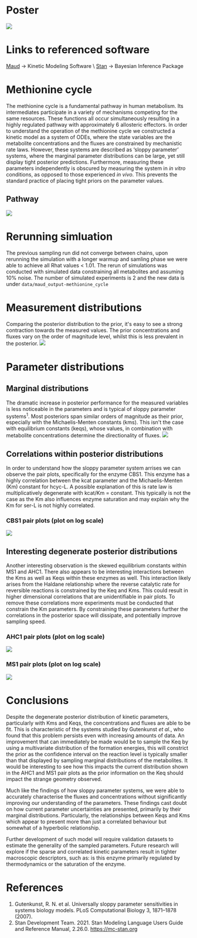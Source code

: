 # Poster
![][image-1]

# Links to referenced software
[Maud][1] -\> Kinetic Modeling Software \\
[Stan][2] -\> Bayesian Inference Package

# Methionine cycle
The methionine cycle is a fundamental pathway in human metabolism. Its intermediates participate in a variety of mechanisms competing for the same resources.  These functions all occur simultaneously resulting in a highly regulated pathway with approximately 6 allosteric effectors. In order to understand the operation of the methionine cycle we constructed a kinetic model as a system of ODEs, where the state variables are the metabolite concentrations and the fluxes are constrained by mechanistic rate laws. However, these systems are described as ‘sloppy parameter’ systems, where the marginal parameter distributions can be large, yet still display tight posterior predictions. Furthermore, measuring these parameters independently is obscured by measuring the system in _in vitro_ conditions, as opposed to those experienced _in vivo_. This prevents the standard practice of placing tight priors on the parameter values. 
## Pathway
![][image-2]
# Rerunning simluation
The previous sampling run did not converge between chains, upon rerunning the simulation with a longer warmup and samling phase we were able to achieve all Rhat values \< 1.01. The rerun of simulations was conducted with simulated data constraining all metabolites and assuming 10% noise. The number of simulated experiments is 2 and the new data is under `data/maud_output-methionine_cycle `
# Measurement distributions
Comparing the posterior distribution to the prior, it's easy to see a strong contraction towards the measured values. The prior concentrations
and fluxes vary on the order of magnitude level, whilst this is less prevalent in the posterior. 
![][image-3]

# Parameter distributions
## Marginal distributions
The dramatic increase in posterior performance for the measured variables is less noticeable in the parameters and is typical of sloppy parameter systems<sup>1</sup>. Most posteriors span similar orders of magnitude as their prior, especially with the Michaelis-Menten constants (kms). This isn't the case with equilibrium constants (keqs), whose values, in combination with metabolite concentrations determine the directionality of fluxes.
![][image-4]

## Correlations within posterior distributions 
In order to understand how the sloppy parameter system arrises we can observe the pair plots, specifically for the enzyme CBS1. This enzyme has a highly correlation between the kcat parameter and the Michaelis-Menten (Km) constant for hcyc-L. A possible explanation of this is rate law is multiplicatively  degenerate with kcat/Km = constant. This typically is not the case as the Km also influences enzyme saturation and may explain why the Km for ser-L is not highly correlated.  

### CBS1 pair plots (plot on log scale)

![][image-5]
## Interesting degenerate posterior distributions

Another interesting observation is the skewed equilibrium constants within MS1 and AHC1. There also appears to be interesting interactions between the Kms as well as Keqs within these enzymes as well. This interaction likely arises from the Haldane relationship where the reverse catalytic rate for reversible reactions is constrained by the Keq and Kms. This could result in higher dimensional correlations that are unidentifiable in pair plots. To remove these correlations more experiments must be conducted that constrain the Km parameters. By constraining these parameters further the correlations in the posterior space will dissipate, and potentially improve sampling speed.
### AHC1 pair plots (plot on log scale)
![][image-6]
### MS1 pair plots (plot on log scale)
![][image-7]


# Conclusions
Despite the degenerate posterior distribution of kinetic parameters, particularly with Kms and Keqs, the concentrations and fluxes are able to be fit. This is characteristic of the systems studied by Gutenkunst _et al._, who found that this problem persists even with increasing amounts of data. An improvement that can immediately be made would be to sample the Keq by using a multivariate distribution of the formation energies, this will constrict the prior as the confidence interval on the reaction level is typically smaller than that displayed by sampling marginal distributions of the metabolites. It would be interesting to see how this impacts the current distribution shown in the AHC1 and MS1 pair plots as the prior information on the Keq should impact the strange geometry observed.

Much like the findings of how sloppy parameter systems, we were able to accurately characterise the fluxes and concentrations without significantly improving our understanding of the parameters. These findings cast doubt on how current parameter uncertainties are presented, primarily by their marginal distributions. Particularly, the relationships between Keqs and Kms which appear to present more than just a correlated behaviour but somewhat of a hyperbolic relationship.

Further development of such model will require validation datasets to estimate the generality of the sampled parameters. Future research will explore if the sparse and correlated kinetic parameters result in tighter macroscopic descriptors, such as: is this enzyme primarily regulated by thermodynamics or the saturation of the enzyme.

# References
1. Gutenkunst, R. N. et al. Universally sloppy parameter sensitivities in systems biology models. PLoS Computational Biology 3, 1871–1878 (2007).
2. Stan Development Team. 2021. Stan Modeling Language Users Guide and Reference Manual, 2.26.0. https://mc-stan.org

[1]:	https://github.com/biosustain/Maud
[2]:	https://mc-stan.org

[image-1]:	fig/Poster_Nicholas_Cowie_COBRA_2021.png?raw=true
[image-2]:	fig/Methionine_Cycle.png?raw=true
[image-3]:	fig/exp_forest.png?raw=true
[image-4]:	fig/kinetic_forest.png?raw=true
[image-5]:	fig/pair_plots/CBS1_pairplot.png
[image-6]:	fig/pair_plots/AHC1_pairplot.png
[image-7]:	fig/pair_plots/MS1_pairplot.png